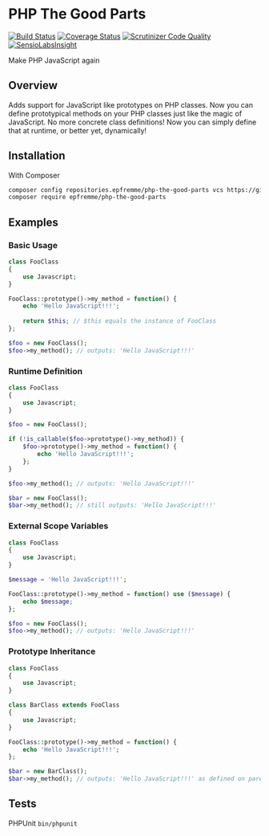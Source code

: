 # PHP The Good Parts

[![Build Status](https://travis-ci.org/epfremmer/php-the-good-parts.svg?branch=master)](https://travis-ci.org/epfremmer/php-the-good-parts)
[![Coverage Status](https://coveralls.io/repos/github/epfremmer/php-the-good-parts/badge.svg?branch=master)](https://coveralls.io/github/epfremmer/php-the-good-parts?branch=master)
[![Scrutinizer Code Quality](https://scrutinizer-ci.com/g/epfremmer/php-the-good-parts/badges/quality-score.png?b=master)](https://scrutinizer-ci.com/g/epfremmer/php-the-good-parts/?branch=master)
[![SensioLabsInsight](https://insight.sensiolabs.com/projects/b9ae8a24-796c-42c5-a398-8f690e3e0984/mini.png)](https://insight.sensiolabs.com/projects/b9ae8a24-796c-42c5-a398-8f690e3e0984)

Make PHP JavaScript again

## Overview

Adds support for JavaScript like prototypes on PHP classes. Now you can define prototypical methods on your PHP classes
just like the magic of JavaScript. No more concrete class definitions! Now you can simply define that at runtime, or better
yet, dynamically!

## Installation

With Composer

```bash
composer config repositories.epfremme/php-the-good-parts vcs https://github.com/epfremmer/php-the-good-parts.git
composer require epfremme/php-the-good-parts
```

## Examples

### Basic Usage

```php
class FooClass
{
    use Javascript;
}

FooClass::prototype()->my_method = function() {
    echo 'Hello JavaScript!!!';
    
    return $this; // $this equals the instance of FooClass
};

$foo = new FooClass();
$foo->my_method(); // outputs: 'Hello JavaScript!!!'
```

### Runtime Definition

```php
class FooClass
{
    use Javascript;
}

$foo = new FooClass();

if (!is_callable($foo->prototype()->my_method)) {
    $foo->prototype()->my_method = function() {
        echo 'Hello JavaScript!!!';
    };
}

$foo->my_method(); // outputs: 'Hello JavaScript!!!'

$bar = new FooClass();
$bar->my_method(); // still outputs: 'Hello JavaScript!!!'
```

### External Scope Variables

```php
class FooClass
{
    use Javascript;
}

$message = 'Hello JavaScript!!!';

FooClass::prototype()->my_method = function() use ($message) {
    echo $message;
};

$foo = new FooClass();
$foo->my_method(); // outputs: 'Hello JavaScript!!!'
```

### Prototype Inheritance
```php
class FooClass
{
    use Javascript;
}

class BarClass extends FooClass
{
    use Javascript;
}

FooClass::prototype()->my_method = function() {
    echo 'Hello JavaScript!!!';
};

$bar = new BarClass();
$bar->my_method(); // outputs: 'Hello JavaScript!!!' as defined on parent FooClass
```

## Tests

PHPUnit `bin/phpunit`
